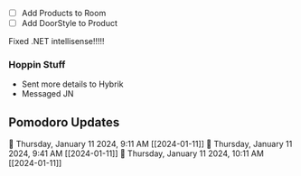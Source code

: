 - [ ] Add Products to Room
- [ ] Add DoorStyle to Product

Fixed .NET intellisense!!!!!
### Hoppin Stuff

- Sent more details to Hybrik
- Messaged JN
## Pomodoro Updates

🍅 Thursday, January 11 2024, 9:11 AM [[2024-01-11]]
🍅 Thursday, January 11 2024, 9:41 AM [[2024-01-11]]
🍅 Thursday, January 11 2024, 10:11 AM [[2024-01-11]]